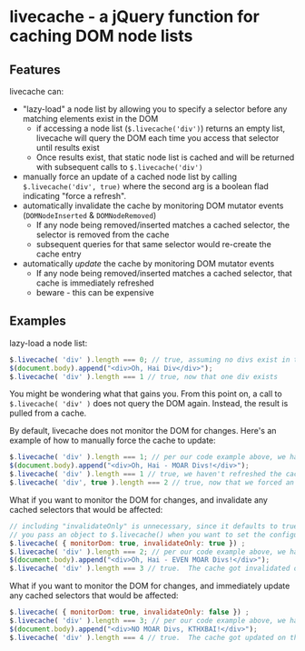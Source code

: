 # livecache - a jQuery function for caching DOM node lists

## Features
livecache can:

* "lazy-load" a node list by allowing you to specify a selector before any matching elements exist in the DOM
    * if accessing a node list (`$.livecache('div')`) returns an empty list, livecache will query the DOM each time you access that selector until results exist
    * Once results exist, that static node list is cached and will be returned with subsequent calls to `$.livecache('div')`
* manually force an update of a cached node list by calling `$.livecache('div', true)` where the second arg is a boolean flad indicating "force a refresh".
* automatically invalidate the cache by monitoring DOM mutator events (`DOMNodeInserted` & `DOMNodeRemoved`)
    * If any node being removed/inserted matches a cached selector, the selector is removed from the cache
    * subsequent queries for that same selector would re-create the cache entry
* automatically *update* the cache by monitoring DOM mutator events
    * If any node being removed/inserted matches a cached selector, that cache is immediately refreshed
    * beware - this can be expensive

## Examples
lazy-load a node list:

```javascript
$.livecache( 'div' ).length === 0; // true, assuming no divs exist in the DOM
$(document.body).append("<div>Oh, Hai Div</div>");
$.livecache( 'div' ).length === 1 // true, now that one div exists
```
You might be wondering what that gains you.  From this point on, a call to `$.livecache( 'div' )` does not query the DOM again.  Instead, the result is pulled from a cache.

By default, livecache does not monitor the DOM for changes.  Here's an example of how to manually force the cache to update:

```javascript
$.livecache( 'div' ).length === 1; // per our code example above, we have 1 div in the document
$(document.body).append("<div>Oh, Hai - MOAR Divs!</div>");
$.livecache( 'div' ).length === 1 // true, we haven't refreshed the cache!
$.livecache( 'div', true ).length === 2 // true, now that we forced an update
```

What if you want to monitor the DOM for changes, and invalidate any cached selectors that would be affected:

```javascript
// including "invalidateOnly" is unnecessary, since it defaults to true
// you pass an object to $.livecache() when you want to set the configuration (current values are monitorDom and invalidateOnly)
$.livecache( { monitorDom: true, invalidateOnly: true }) ;
$.livecache( 'div' ).length === 2; // per our code example above, we have 2 divs in the document
$(document.body).append("<div>Oh, Hai - EVEN MOAR Divs!</div>");
$.livecache( 'div' ).length === 3 // true.  The cache got invalidated on the append above and this call to livecache refreshed the cache with a new entry
```

What if you want to monitor the DOM for changes, and immediately update any cached selectors that would be affected:

```javascript
$.livecache( { monitorDom: true, invalidateOnly: false }) ;
$.livecache( 'div' ).length === 3; // per our code example above, we have 3 divs in the document
$(document.body).append("<div>NO MOAR Divs, KTHXBAI!</div>");
$.livecache( 'div' ).length === 4 // true.  The cache got updated on the append above
```